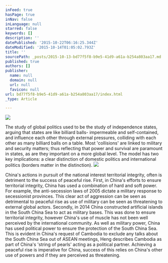 ```yaml
---
inFeed: true
hasPage: true
inNav: false
inLanguage: null
starred: false
keywords: []
description: ''
datePublished: '2015-10-22T06:16:25.344Z'
dateModified: '2015-10-14T01:05:02.793Z'
title: ''
sourcePath: _posts/2015-10-13-bd77f5f8-b9e5-41d9-a61a-b254a803aa17.md
published: true
authors: []
publisher:
  name: null
  domain: null
  url: null
  favicon: null
url: bd77f5f8-b9e5-41d9-a61a-b254a803aa17/index.html
_type: Article

---
```

![](https://the-grid-user-content.s3-us-west-2.amazonaws.com/6c35a240-34d5-4596-b639-12150b7f4bf0.JPG)

The study of global politics used to be the study of independence states, arguing that states are like billiard balls- impermeable and self-contained, and influence each other through external pressures, colliding with each other as many billiard balls on a table. Most 'collisions' are linked to military and security matters; thus reflecting that power and survival are paramount in states, as are they important on a more global level. The model has two key implications: a clear distinction of domestic politics and international politics (borders matter in the distinction).
![](https://the-grid-user-content.s3-us-west-2.amazonaws.com/74e7264c-84d9-43e1-af52-71e49112558b.jpg)

China's actions in pursuit of the national interest territorial integrity, often is detriment to the success of peaceful rise. First, in China's efforts to ensure territorial integrity, China has used a combination of hard and soft power. For example, the anti-secession laws of 2005 dictate a military response to secessionist provinces. This clear act of aggression can be seen as detrimental to peaceful rise as use of military can be seen as threatening to external global actors. Secondly, in 2014 China constructed artificial islands in the South China Sea to act as military bases. This was done to ensure territorial integrity, however China's use of muscle has not been well perceived by the international community. As well as military power, China has used political power to ensure the protection of the South China Sea. This is evident in China's request of Cambodia to exclude any talks about the South China Sea out of ASEAN meetings, Heng describes Cambodia as part of China's 'string of pearls' acting as a political partner. Achieving a peaceful rise is imperative for China, success of this relies on China's other use of powers and if they are perceived as threatening.